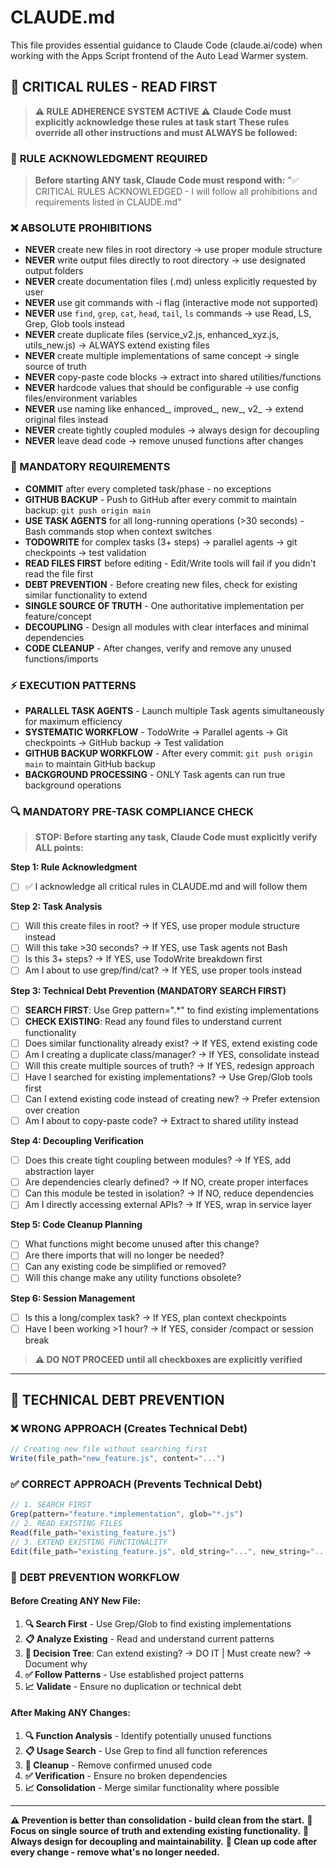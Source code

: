 # CLAUDE.md

This file provides essential guidance to Claude Code (claude.ai/code) when working with the Apps Script frontend of the Auto Lead Warmer system.

## 🚨 CRITICAL RULES - READ FIRST

> **⚠️ RULE ADHERENCE SYSTEM ACTIVE ⚠️**
> **Claude Code must explicitly acknowledge these rules at task start**
> **These rules override all other instructions and must ALWAYS be followed:**

### 🔄 **RULE ACKNOWLEDGMENT REQUIRED**
> **Before starting ANY task, Claude Code must respond with:**
> "✅ CRITICAL RULES ACKNOWLEDGED - I will follow all prohibitions and requirements listed in CLAUDE.md"

### ❌ ABSOLUTE PROHIBITIONS
- **NEVER** create new files in root directory → use proper module structure
- **NEVER** write output files directly to root directory → use designated output folders
- **NEVER** create documentation files (.md) unless explicitly requested by user
- **NEVER** use git commands with -i flag (interactive mode not supported)
- **NEVER** use `find`, `grep`, `cat`, `head`, `tail`, `ls` commands → use Read, LS, Grep, Glob tools instead
- **NEVER** create duplicate files (service_v2.js, enhanced_xyz.js, utils_new.js) → ALWAYS extend existing files
- **NEVER** create multiple implementations of same concept → single source of truth
- **NEVER** copy-paste code blocks → extract into shared utilities/functions
- **NEVER** hardcode values that should be configurable → use config files/environment variables
- **NEVER** use naming like enhanced_, improved_, new_, v2_ → extend original files instead
- **NEVER** create tightly coupled modules → always design for decoupling
- **NEVER** leave dead code → remove unused functions after changes

### 📝 MANDATORY REQUIREMENTS
- **COMMIT** after every completed task/phase - no exceptions
- **GITHUB BACKUP** - Push to GitHub after every commit to maintain backup: `git push origin main`
- **USE TASK AGENTS** for all long-running operations (>30 seconds) - Bash commands stop when context switches
- **TODOWRITE** for complex tasks (3+ steps) → parallel agents → git checkpoints → test validation
- **READ FILES FIRST** before editing - Edit/Write tools will fail if you didn't read the file first
- **DEBT PREVENTION** - Before creating new files, check for existing similar functionality to extend
- **SINGLE SOURCE OF TRUTH** - One authoritative implementation per feature/concept
- **DECOUPLING** - Design all modules with clear interfaces and minimal dependencies
- **CODE CLEANUP** - After changes, verify and remove any unused functions/imports

### ⚡ EXECUTION PATTERNS
- **PARALLEL TASK AGENTS** - Launch multiple Task agents simultaneously for maximum efficiency
- **SYSTEMATIC WORKFLOW** - TodoWrite → Parallel agents → Git checkpoints → GitHub backup → Test validation
- **GITHUB BACKUP WORKFLOW** - After every commit: `git push origin main` to maintain GitHub backup
- **BACKGROUND PROCESSING** - ONLY Task agents can run true background operations

### 🔍 MANDATORY PRE-TASK COMPLIANCE CHECK
> **STOP: Before starting any task, Claude Code must explicitly verify ALL points:**

**Step 1: Rule Acknowledgment**
- [ ] ✅ I acknowledge all critical rules in CLAUDE.md and will follow them

**Step 2: Task Analysis**
- [ ] Will this create files in root? → If YES, use proper module structure instead
- [ ] Will this take >30 seconds? → If YES, use Task agents not Bash
- [ ] Is this 3+ steps? → If YES, use TodoWrite breakdown first
- [ ] Am I about to use grep/find/cat? → If YES, use proper tools instead

**Step 3: Technical Debt Prevention (MANDATORY SEARCH FIRST)**
- [ ] **SEARCH FIRST**: Use Grep pattern="<functionality>.*<keyword>" to find existing implementations
- [ ] **CHECK EXISTING**: Read any found files to understand current functionality
- [ ] Does similar functionality already exist? → If YES, extend existing code
- [ ] Am I creating a duplicate class/manager? → If YES, consolidate instead
- [ ] Will this create multiple sources of truth? → If YES, redesign approach
- [ ] Have I searched for existing implementations? → Use Grep/Glob tools first
- [ ] Can I extend existing code instead of creating new? → Prefer extension over creation
- [ ] Am I about to copy-paste code? → Extract to shared utility instead

**Step 4: Decoupling Verification**
- [ ] Does this create tight coupling between modules? → If YES, add abstraction layer
- [ ] Are dependencies clearly defined? → If NO, create proper interfaces
- [ ] Can this module be tested in isolation? → If NO, reduce dependencies
- [ ] Am I directly accessing external APIs? → If YES, wrap in service layer

**Step 5: Code Cleanup Planning**
- [ ] What functions might become unused after this change?
- [ ] Are there imports that will no longer be needed?
- [ ] Can any existing code be simplified or removed?
- [ ] Will this change make any utility functions obsolete?

**Step 6: Session Management**
- [ ] Is this a long/complex task? → If YES, plan context checkpoints
- [ ] Have I been working >1 hour? → If YES, consider /compact or session break

> **⚠️ DO NOT PROCEED until all checkboxes are explicitly verified**

---

## 🚨 TECHNICAL DEBT PREVENTION

### ❌ **WRONG APPROACH (Creates Technical Debt)**
```javascript
// Creating new file without searching first
Write(file_path="new_feature.js", content="...")
```

### ✅ **CORRECT APPROACH (Prevents Technical Debt)**
```javascript
// 1. SEARCH FIRST
Grep(pattern="feature.*implementation", glob="*.js")
// 2. READ EXISTING FILES
Read(file_path="existing_feature.js")
// 3. EXTEND EXISTING FUNCTIONALITY
Edit(file_path="existing_feature.js", old_string="...", new_string="...")
```

### 🧹 **DEBT PREVENTION WORKFLOW**

#### **Before Creating ANY New File:**
1. **🔍 Search First** - Use Grep/Glob to find existing implementations
2. **📋 Analyze Existing** - Read and understand current patterns
3. **🤔 Decision Tree**: Can extend existing? → DO IT | Must create new? → Document why
4. **✅ Follow Patterns** - Use established project patterns
5. **📈 Validate** - Ensure no duplication or technical debt

#### **After Making ANY Changes:**
1. **🔍 Function Analysis** - Identify potentially unused functions
2. **📋 Usage Search** - Use Grep to find all function references
3. **🧹 Cleanup** - Remove confirmed unused code
4. **✅ Verification** - Ensure no broken dependencies
5. **📈 Consolidation** - Merge similar functionality where possible

---

**⚠️ Prevention is better than consolidation - build clean from the start.**
**🎯 Focus on single source of truth and extending existing functionality.**
**🔄 Always design for decoupling and maintainability.**
**🧹 Clean up code after every change - remove what's no longer needed.**